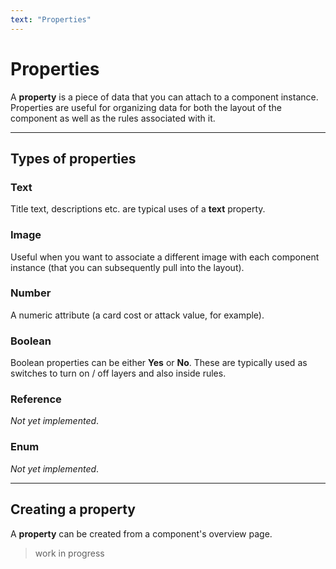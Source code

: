 ```yaml
---
text: "Properties"
---
```


# Properties

A **property** is a piece of data that you can attach to a component instance.
Properties are useful for organizing data for both the layout of the component as well
as the rules associated with it.

---

## Types of properties

### Text

Title text, descriptions etc. are typical uses of a **text** property.

### Image

Useful when you want to associate a different image with each component instance
(that you can subsequently pull into the layout).

### Number

A numeric attribute (a card cost or attack value, for example).

### Boolean

Boolean properties can be either **Yes** or **No**. These are typically
used as switches to turn on / off layers and also inside rules.

### Reference

*Not yet implemented*.

### Enum

*Not yet implemented*.

---

## Creating a property

A **property** can be created from a component's overview page.

> work in progress
